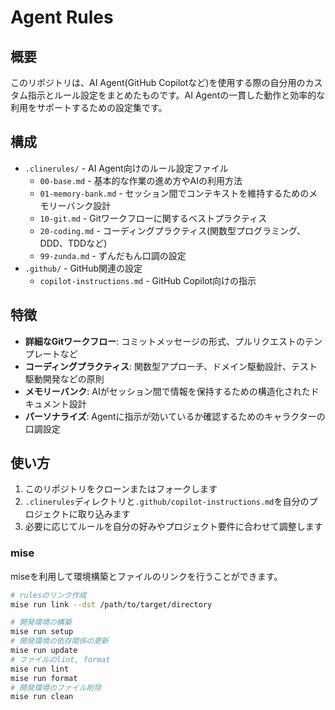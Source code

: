 # Agent Rules

## 概要

このリポジトリは、AI Agent(GitHub Copilotなど)を使用する際の自分用のカスタム指示とルール設定をまとめたものです。AI Agentの一貫した動作と効率的な利用をサポートするための設定集です。

## 構成

- `.clinerules/` - AI Agent向けのルール設定ファイル
  - `00-base.md` - 基本的な作業の進め方やAIの利用方法
  - `01-memory-bank.md` - セッション間でコンテキストを維持するためのメモリーバンク設計
  - `10-git.md` - Gitワークフローに関するベストプラクティス
  - `20-coding.md` - コーディングプラクティス(関数型プログラミング、DDD、TDDなど)
  - `99-zunda.md` - ずんだもん口調の設定
- `.github/` - GitHub関連の設定
  - `copilot-instructions.md` - GitHub Copilot向けの指示

## 特徴

- **詳細なGitワークフロー**: コミットメッセージの形式、プルリクエストのテンプレートなど
- **コーディングプラクティス**: 関数型アプローチ、ドメイン駆動設計、テスト駆動開発などの原則
- **メモリーバンク**: AIがセッション間で情報を保持するための構造化されたドキュメント設計
- **パーソナライズ**: Agentに指示が効いているか確認するためのキャラクターの口調設定

## 使い方

1. このリポジトリをクローンまたはフォークします
2. `.clinerules`ディレクトリと`.github/copilot-instructions.md`を自分のプロジェクトに取り込みます
3. 必要に応じてルールを自分の好みやプロジェクト要件に合わせて調整します

### mise

miseを利用して環境構築とファイルのリンクを行うことができます。

```sh
# rulesのリンク作成
mise run link --dst /path/to/target/directory

# 開発環境の構築
mise run setup
# 開発環境の依存関係の更新
mise run update
# ファイルのlint, format
mise run lint
mise run format
# 開発環境のファイル削除
mise run clean
```
